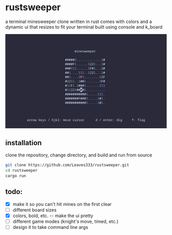 # rustsweeper

a terminal minesweeper clone written in rust
comes with colors and a dynamic ui that resizes to fit your terminal
built using console and k_board

![demo](https://github.com/Leaves333/rustsweeper/blob/main/sample_image.png)

## installation

clone the repository, change directory, and build and run from source
```bash
git clone https://github.com/Leaves333/rustsweeper.git
cd rustsweeper
cargo run
```

## todo:
- [x] make it so you can't hit mines on the first clear
- [ ] different board sizes
- [x] colors, bold, etc. -- make the ui pretty
- [ ] different game modes (knight's move, timed, etc.)
- [ ] design it to take command line args
